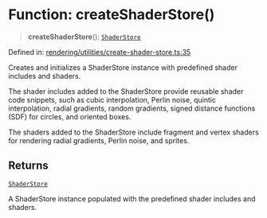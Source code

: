 # Function: createShaderStore()

> **createShaderStore**(): [`ShaderStore`](../classes/ShaderStore.md)

Defined in: [rendering/utilities/create-shader-store.ts:35](https://github.com/Forge-Game-Engine/Forge/blob/04af294b0d108e7e60d1ae9f40eaa3ca76ca176a/src/rendering/utilities/create-shader-store.ts#L35)

Creates and initializes a ShaderStore instance with predefined shader includes and shaders.

The shader includes added to the ShaderStore provide reusable shader code snippets, such as
cubic interpolation, Perlin noise, quintic interpolation, radial gradients, random gradients,
signed distance functions (SDF) for circles, and oriented boxes.

The shaders added to the ShaderStore include fragment and vertex shaders for rendering
radial gradients, Perlin noise, and sprites.

## Returns

[`ShaderStore`](../classes/ShaderStore.md)

A ShaderStore instance populated with the predefined shader includes
and shaders.
